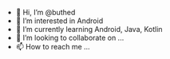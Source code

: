 - 👋 Hi, I’m @buthed
- 👀 I’m interested in Android
- 🌱 I’m currently learning Android, Java, Kotlin
- 💞️ I’m looking to collaborate on ...
- 📫 How to reach me ...

<!---
buthed/buthed is a ✨ special ✨ repository because its `README.md` (this file) appears on your GitHub profile.
You can click the Preview link to take a look at your changes.
--->
